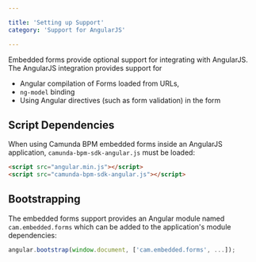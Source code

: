 ```yaml
---

title: 'Setting up Support'
category: 'Support for AngularJS'

---
```


Embedded forms provide optional support for integrating with AngularJS. The AngularJS integration
provides support for

* Angular compilation of Forms loaded from URLs,
* `ng-model` binding
* Using Angular directives (such as form validation) in the form

## Script Dependencies

When using Camunda BPM embedded forms inside an AngularJS application,
`camunda-bpm-sdk-angular.js` must be loaded:

```html
<script src="angular.min.js"></script>
<script src="camunda-bpm-sdk-angular.js"></script>
```

## Bootstrapping

The embedded forms support provides an Angular module named `cam.embedded.forms` which can be added
to the application's module dependencies:

```javascript
angular.bootstrap(window.document, ['cam.embedded.forms', ...]);
```
